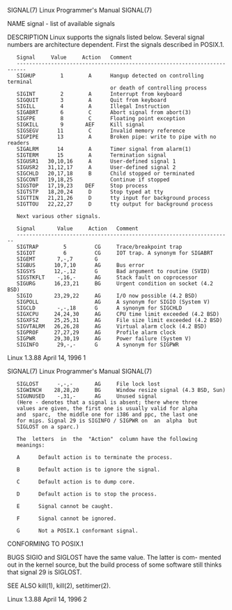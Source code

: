 SIGNAL(7)           Linux Programmer's Manual           SIGNAL(7)

NAME
signal - list of available signals

DESCRIPTION
Linux  supports  the  signals listed below. Several signal
numbers are  architecture  dependent.  First  the  signals
described in POSIX.1.

       Signal     Value     Action   Comment
       -------------------------------------------------------------------------
       SIGHUP        1        A      Hangup detected on controlling terminal
                                     or death of controlling process
       SIGINT        2        A      Interrupt from keyboard
       SIGQUIT       3        A      Quit from keyboard
       SIGILL        4        A      Illegal Instruction
       SIGABRT       6        C      Abort signal from abort(3)
       SIGFPE        8        C      Floating point exception
       SIGKILL       9       AEF     Kill signal
       SIGSEGV      11        C      Invalid memory reference
       SIGPIPE      13        A      Broken pipe: write to pipe with no readers
       SIGALRM      14        A      Timer signal from alarm(1)
       SIGTERM      15        A      Termination signal
       SIGUSR1   30,10,16     A      User-defined signal 1
       SIGUSR2   31,12,17     A      User-defined signal 2
       SIGCHLD   20,17,18     B      Child stopped or terminated
       SIGCONT   19,18,25            Continue if stopped
       SIGSTOP   17,19,23    DEF     Stop process
       SIGTSTP   18,20,24     D      Stop typed at tty
       SIGTTIN   21,21,26     D      tty input for background process
       SIGTTOU   22,22,27     D      tty output for background process

       Next various other signals.

       Signal       Value     Action   Comment
       ---------------------------------------------------------------------
       SIGTRAP        5         CG     Trace/breakpoint trap
       SIGIOT         6         CG     IOT trap. A synonym for SIGABRT
       SIGEMT       7,-,7       G
       SIGBUS      10,7,10      AG     Bus error
       SIGSYS      12,-,12      G      Bad argument to routine (SVID)
       SIGSTKFLT    -,16,-      AG     Stack fault on coprocessor
       SIGURG      16,23,21     BG     Urgent condition on socket (4.2 BSD)
       SIGIO       23,29,22     AG     I/O now possible (4.2 BSD)
       SIGPOLL                  AG     A synonym for SIGIO (System V)
       SIGCLD       -,-,18      G      A synonym for SIGCHLD
       SIGXCPU     24,24,30     AG     CPU time limit exceeded (4.2 BSD)
       SIGXFSZ     25,25,31     AG     File size limit exceeded (4.2 BSD)
       SIGVTALRM   26,26,28     AG     Virtual alarm clock (4.2 BSD)
       SIGPROF     27,27,29     AG     Profile alarm clock
       SIGPWR      29,30,19     AG     Power failure (System V)
       SIGINFO      29,-,-      G      A synonym for SIGPWR

Linux 1.3.88              April 14, 1996                        1

SIGNAL(7)           Linux Programmer's Manual           SIGNAL(7)

       SIGLOST      -,-,-       AG     File lock lost
       SIGWINCH    28,28,20     BG     Window resize signal (4.3 BSD, Sun)
       SIGUNUSED    -,31,-      AG     Unused signal
       (Here - denotes that a signal is absent; there where three
       values are given, the first one is usually valid for alpha
       and  sparc,  the middle one for i386 and ppc, the last one
       for mips. Signal 29 is SIGINFO / SIGPWR on  an  alpha  but
       SIGLOST on a sparc.)

       The  letters  in  the  "Action"  column have the following
       meanings:

       A      Default action is to terminate the process.

       B      Default action is to ignore the signal.

       C      Default action is to dump core.

       D      Default action is to stop the process.

       E      Signal cannot be caught.

       F      Signal cannot be ignored.

       G      Not a POSIX.1 conformant signal.

CONFORMING TO
POSIX.1

BUGS
SIGIO and SIGLOST have the same value.  The latter is com-
mented  out in the kernel source, but the build process of
some software still thinks that signal 29 is SIGLOST.

SEE ALSO
kill(1), kill(2), setitimer(2).

Linux 1.3.88              April 14, 1996                        2
